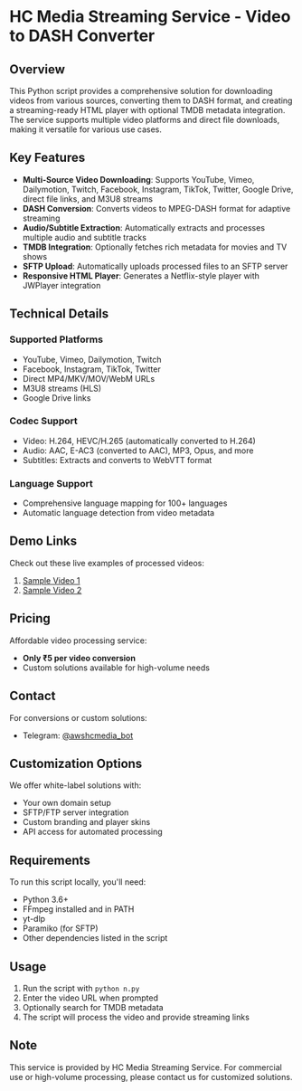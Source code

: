 # HC Media Streaming Service - Video to DASH Converter

## Overview

This Python script provides a comprehensive solution for downloading videos from various sources, converting them to DASH format, and creating a streaming-ready HTML player with optional TMDB metadata integration. The service supports multiple video platforms and direct file downloads, making it versatile for various use cases.

## Key Features

- **Multi-Source Video Downloading**: Supports YouTube, Vimeo, Dailymotion, Twitch, Facebook, Instagram, TikTok, Twitter, Google Drive, direct file links, and M3U8 streams
- **DASH Conversion**: Converts videos to MPEG-DASH format for adaptive streaming
- **Audio/Subtitle Extraction**: Automatically extracts and processes multiple audio and subtitle tracks
- **TMDB Integration**: Optionally fetches rich metadata for movies and TV shows
- **SFTP Upload**: Automatically uploads processed files to an SFTP server
- **Responsive HTML Player**: Generates a Netflix-style player with JWPlayer integration

## Technical Details

### Supported Platforms
- YouTube, Vimeo, Dailymotion, Twitch
- Facebook, Instagram, TikTok, Twitter
- Direct MP4/MKV/MOV/WebM URLs
- M3U8 streams (HLS)
- Google Drive links

### Codec Support
- Video: H.264, HEVC/H.265 (automatically converted to H.264)
- Audio: AAC, E-AC3 (converted to AAC), MP3, Opus, and more
- Subtitles: Extracts and converts to WebVTT format

### Language Support
- Comprehensive language mapping for 100+ languages
- Automatic language detection from video metadata

## Demo Links

Check out these live examples of processed videos:

1. [Sample Video 1](https://dev-hcmedia.pantheonsite.io/dash/4QmYdB/stream.html)
2. [Sample Video 2](https://dev-hcmedia.pantheonsite.io/dash/D9RBUQ/stream.html)

## Pricing

Affordable video processing service:
- **Only ₹5 per video conversion**
- Custom solutions available for high-volume needs

## Contact

For conversions or custom solutions:
- Telegram: [@awshcmedia_bot](https://telegram.me/awshcmedia_bot)

## Customization Options

We offer white-label solutions with:
- Your own domain setup
- SFTP/FTP server integration
- Custom branding and player skins
- API access for automated processing

## Requirements

To run this script locally, you'll need:
- Python 3.6+
- FFmpeg installed and in PATH
- yt-dlp
- Paramiko (for SFTP)
- Other dependencies listed in the script

## Usage

1. Run the script with `python n.py`
2. Enter the video URL when prompted
3. Optionally search for TMDB metadata
4. The script will process the video and provide streaming links

## Note

This service is provided by HC Media Streaming Service. For commercial use or high-volume processing, please contact us for customized solutions.
